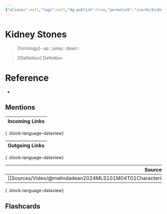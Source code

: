 ```yaml
---
{"aliases":null,"tags":null,"dg-publish":true,"permalink":"/cards/kidney-stones/","dgPassFrontmatter":true}
---
```


# Kidney Stones

> [!ontology]-
> up:: 
> jump:: 
> down:: 

> [!Definition] Definition

# Reference

- 

## Mentions

| Incoming Links |
| -------------- |

{ .block-language-dataview}

| Outgoing Links |
| -------------- |

{ .block-language-dataview}

| Sources                                                                                                       |
| ------------------------------------------------------------------------------------------------------------- |
| [[Sources/Video/@melindadean2024MLS101M04T01Characteristics\|@melindadean2024MLS101M04T01Characteristics]] |

{ .block-language-dataview}

## Flashcards